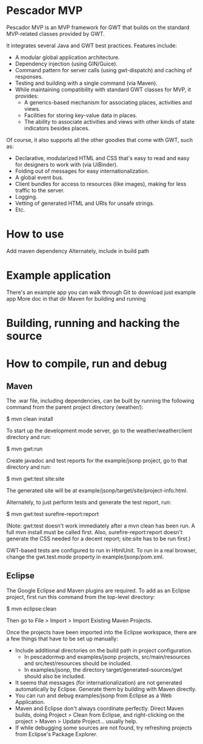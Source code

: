 # Pescador MVP

Pescador MVP is an MVP framework for GWT that builds on the standard MVP-related
classes provided by GWT.

It integrates several Java and GWT best practices. Features include: 

* A modular global application architecture.
* Dependency injection (using GIN/Guice).
* Command pattern for server calls (using gwt-dispatch) and caching of responses.
* Testing and building with a single command (via Maven).
* While maintaining compatibility with standard GWT classes for MVP, it provides:
    * A generics-based mechanism for associating places, activities
    and views.
    * Facilities for storing key-value data in places.
    * The ability to associate activities and views with other kinds of state
    indicators besides places. 

Of course, it also supports all the other goodies that come with GWT, such as:

* Declarative, modularized HTML and CSS that's easy to read and easy 
for designers to work with (via UiBinder).
* Folding out of messages for easy internationalization.
* A global event bus.
* Client bundles for access to resources (like images), making for less traffic
to the server.
* Logging.
* Vetting of generated HTML and URIs for unsafe strings.
* Etc.


# How to use

Add maven dependency
Alternately, include in build path


# Example application

There's an example app you can walk through
Git to download just example app
More doc in that dir
Maven for building and running


# Building, running and hacking the source


# How to compile, run and debug

## Maven

The .war file, including dependencies, can be built by running the
following command from the parent project directory (weather/):

$ mvn clean install

To start up the development mode server, go to the weather/weatherclient
directory and run:

$ mvn gwt:run

Create javadoc and test reports for the example/jsonp project, go to that
directory and run:

$ mvn gwt:test site:site

The generated site will be at example/jsonp/target/site/project-info.html.

Alternately, to just perform tests and generate the test report, run:

$ mvn gwt:test surefire-report:report 

(Note: gwt:test doesn't work immediately after a mvn clean has been run. A full
mvn install must be called first. Also, surefire-report:report doesn't generate
the CSS needed for a decent report; site:site has to be run first.)

GWT-based tests are configured to run in HtmlUnit. To run in a real browser,
change the gwt.test.mode property in example/jsonp/pom.xml.

## Eclipse

The Google Eclipse and Maven plugins are required. To add as an Eclipse
project, first run this command from the top-level directory:

$ mvn eclipse:clean

Then go to File > Import > Import Existing Maven Projects.

Once the projects have been imported into the Eclipse workspace, there
are a few things that have to be set up manually:

* Include additional directories on the build path in project
configuration.
    * In pescadormvp and examples/jsonp projects, src/main/resources
    and src/test/resources should be included. 
    * In examples/jsonp, the directory target/generated-sources/gwt should
    also be included.
* It seems that messages (for internationalization) are not generated
automatically by Eclipse. Generate them by building with Maven directly.
* You can run and debug examples/jsonp from Eclipse as a Web Application.
* Maven and Eclipse don't always coordinate perfectly. Direct Maven
builds, doing Project > Clean from Eclipse, and right-clicking on the
project > Maven > Update Project... usually help.
* If while debugging some sources are not found, try refreshing projects
from Eclipse's Package Explorer.
